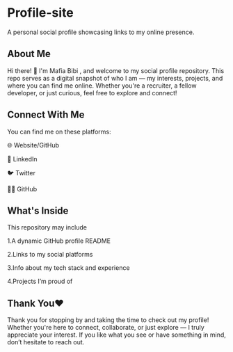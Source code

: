 # Profile-site
A personal social profile showcasing links to my online presence.

## **About Me**
Hi there! 👋 I'm Mafia Bibi , and welcome to my social profile repository. This repo serves as a digital snapshot of who I am — my interests, projects, and where you can find me online. Whether you're a recruiter, a fellow developer, or just curious, feel free to explore and connect!

## **Connect With Me**
You can find me on these platforms:

🌐 Website/GitHub

💼 LinkedIn

🐦 Twitter

🧑‍💻 GitHub

## **What's Inside**
This repository may include

1.A dynamic GitHub profile README  

2.Links to my social platforms  

3.Info about my tech stack and experience

4.Projects I’m proud of

## **Thank You❤**

Thank you for stopping by and taking the time to check out my profile!
Whether you're here to connect, collaborate, or just explore — I truly appreciate your interest.
If you like what you see or have something in mind, don’t hesitate to reach out.
